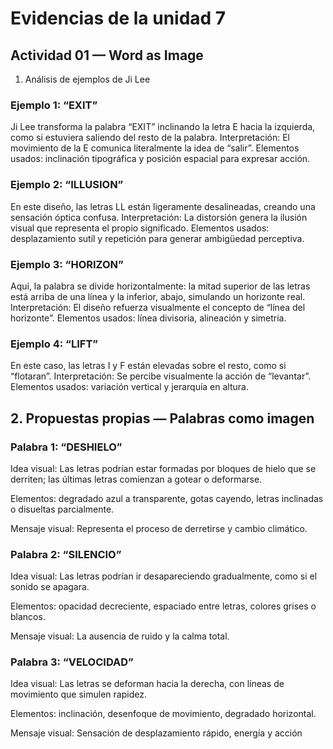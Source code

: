 # Evidencias de la unidad 7

## Actividad 01 — Word as Image
 1. Análisis de ejemplos de Ji Lee

### Ejemplo 1: “EXIT”
Ji Lee transforma la palabra “EXIT” inclinando la letra E hacia la izquierda, como si estuviera saliendo del resto de la palabra.
 Interpretación: El movimiento de la E comunica literalmente la idea de “salir”.
 Elementos usados: inclinación tipográfica y posición espacial para expresar acción.

### Ejemplo 2: “ILLUSION”
En este diseño, las letras LL están ligeramente desalineadas, creando una sensación óptica confusa.
 Interpretación: La distorsión genera la ilusión visual que representa el propio significado.
 Elementos usados: desplazamiento sutil y repetición para generar ambigüedad perceptiva.

### Ejemplo 3: “HORIZON”
Aquí, la palabra se divide horizontalmente: la mitad superior de las letras está arriba de una línea y la inferior, abajo, simulando un horizonte real.
 Interpretación: El diseño refuerza visualmente el concepto de “línea del horizonte”.
 Elementos usados: línea divisoria, alineación y simetría.

### Ejemplo 4: “LIFT”
En este caso, las letras I y F están elevadas sobre el resto, como si “flotaran”.
 Interpretación: Se percibe visualmente la acción de “levantar”.
 Elementos usados: variación vertical y jerarquía en altura.

## 2. Propuestas propias — Palabras como imagen

### Palabra 1: “DESHIELO”

Idea visual: Las letras podrían estar formadas por bloques de hielo que se derriten; las últimas letras comienzan a gotear o deformarse.

Elementos: degradado azul a transparente, gotas cayendo, letras inclinadas o disueltas parcialmente.

Mensaje visual: Representa el proceso de derretirse y cambio climático.

### Palabra 2: “SILENCIO”

Idea visual: Las letras podrían ir desapareciendo gradualmente, como si el sonido se apagara.

Elementos: opacidad decreciente, espaciado entre letras, colores grises o blancos.

Mensaje visual: La ausencia de ruido y la calma total.

### Palabra 3: “VELOCIDAD”

Idea visual: Las letras se deforman hacia la derecha, con líneas de movimiento que simulen rapidez.

Elementos: inclinación, desenfoque de movimiento, degradado horizontal.

Mensaje visual: Sensación de desplazamiento rápido, energía y acción
